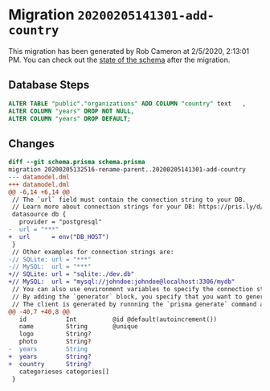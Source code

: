 # Migration `20200205141301-add-country`

This migration has been generated by Rob Cameron at 2/5/2020, 2:13:01 PM.
You can check out the [state of the schema](./schema.prisma) after the migration.

## Database Steps

```sql
ALTER TABLE "public"."organizations" ADD COLUMN "country" text   ,
ALTER COLUMN "years" DROP NOT NULL,
ALTER COLUMN "years" DROP DEFAULT;
```

## Changes

```diff
diff --git schema.prisma schema.prisma
migration 20200205132516-rename-parent..20200205141301-add-country
--- datamodel.dml
+++ datamodel.dml
@@ -6,14 +6,14 @@
 // The `url` field must contain the connection string to your DB.
 // Learn more about connection strings for your DB: https://pris.ly/d/connection-strings
 datasource db {
   provider = "postgresql"
-  url = "***"
+  url      = env("DB_HOST")
 }
 // Other examples for connection strings are:
-// SQLite: url = "***"
-// MySQL:  url = "***"
+// SQLite: url = "sqlite:./dev.db"
+// MySQL:  url = "mysql://johndoe:johndoe@localhost:3306/mydb"
 // You can also use environment variables to specify the connection string: https://pris.ly/d/prisma-schema#using-environment-variables
 // By adding the `generator` block, you specify that you want to generate Prisma's DB client.
 // The client is generated by runnning the `prisma generate` command and will be located in `node_modules/@prisma` and can be imported in your code as:
@@ -40,7 +40,8 @@
   id           Int          @id @default(autoincrement())
   name         String       @unique
   logo         String?
   photo        String?
-  years        String
+  years        String?
+  country      String?
   categorieses categories[]
 }
```


